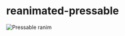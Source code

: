 # reanimated-pressable

![Pressable ranim](https://github.com/tunasing/reanimated-pressable/assets/5899265/c2d86a5d-ea7b-40b3-884a-35d2338a7e45)
